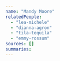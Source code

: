 ```yaml
---
name: "Mandy Moore"
relatedPeople:
  - "lea-michele"
  - "dianna-agron"
  - "tila-tequila"
  - "emmy-rossum"
sources: []
summaries:
---
```


